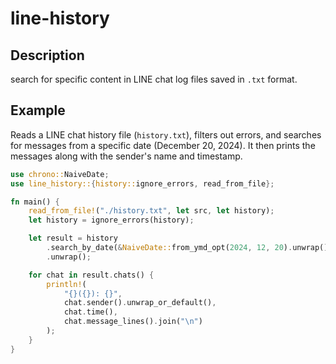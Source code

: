 # line-history

## Description

search for specific content in LINE chat log files saved in `.txt` format.

## Example

Reads a LINE chat history file (`history.txt`), filters out errors, and searches for messages from a specific date (December 20, 2024). It then prints the messages along with the sender's name and timestamp.

```rust
use chrono::NaiveDate;
use line_history::{history::ignore_errors, read_from_file};

fn main() {
    read_from_file!("./history.txt", let src, let history);
    let history = ignore_errors(history);

    let result = history
        .search_by_date(&NaiveDate::from_ymd_opt(2024, 12, 20).unwrap())
        .unwrap();

    for chat in result.chats() {
        println!(
            "{}({}): {}",
            chat.sender().unwrap_or_default(),
            chat.time(),
            chat.message_lines().join("\n")
        );
    }
}
```
